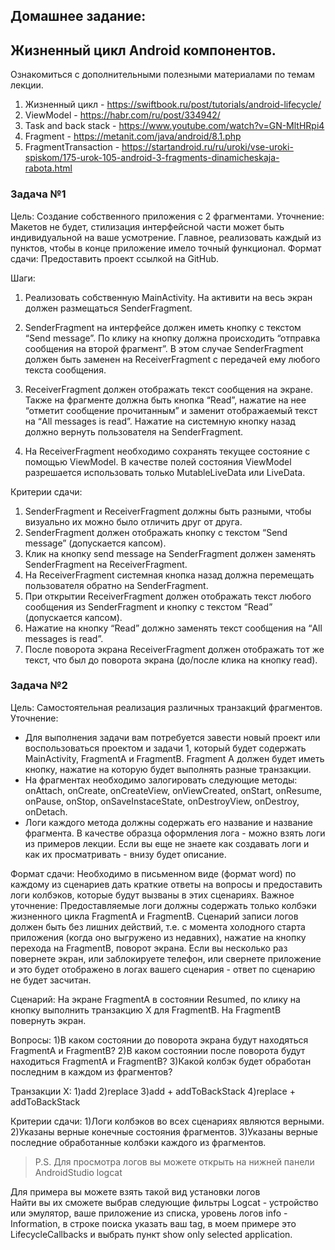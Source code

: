 ## Домашнее задание:
## Жизненный цикл Android компонентов.

Ознакомиться с дополнительными полезными материалами по темам лекции.
1)	Жизненный цикл - https://swiftbook.ru/post/tutorials/android-lifecycle/
2)	ViewModel - https://habr.com/ru/post/334942/
3)	Task and back stack - https://www.youtube.com/watch?v=GN-MltHRpi4
4)	Fragment - https://metanit.com/java/android/8.1.php
5)	FragmentTransaction - https://startandroid.ru/ru/uroki/vse-uroki-spiskom/175-urok-105-android-3-fragments-dinamicheskaja-rabota.html

### Задача №1
Цель:
Создание собственного приложения с 2 фрагментами.
Уточнение:
Макетов не будет, стилизация интерфейсной части может быть индивидуальной на ваше усмотрение. Главное, реализовать каждый из пунктов, чтобы в конце приложение имело точный функционал.
Формат сдачи:
Предоставить проект ссылкой на GitHub.

Шаги:
1)	Реализовать собственную MainActivity. На активити на весь экран должен размещаться SenderFragment.

2)	SenderFragment на интерфейсе должен иметь кнопку c текстом “Send message”. По клику на кнопку должна происходить “отправка сообщения на второй фрагмент”. В этом случае SenderFragment должен быть заменен на ReceiverFragment с передачей ему любого текста сообщения.

3)	ReceiverFragment должен отображать текст сообщения на экране. Также на фрагменте должна быть кнопка “Read”, нажатие на нее “отметит сообщение прочитанным” и заменит отображаемый текст на “All messages is read”. Нажатие на системную кнопку назад должно вернуть пользователя на SenderFragment.

4)	На ReceiverFragment необходимо сохранять текущее состояние с помощью ViewModel. В качестве полей состояния ViewModel разрешается использовать только MutableLiveData или LiveData.


Критерии сдачи:
1)	SenderFragment и ReceiverFragment должны быть разными, чтобы визуально их можно было отличить друг от друга.
2)	SenderFragment должен отображать кнопку с текстом “Send message” (допускается капсом).
3)	Клик на кнопку send message на SenderFragment должен заменять SenderFragment на ReceiverFragment.
4)	На ReceiverFragment системная кнопка назад должна перемещать пользователя обратно на SenderFragment.
5)	При открытии ReceiverFragment должен отображать текст любого сообщения из SenderFragment и кнопку с текстом “Read” (допускается капсом).
6)	Нажатие на кнопку “Read” должно заменять текст сообщения на “All messages is read”.
7)	После поворота экрана ReceiverFragment должен отображать тот же текст, что был до поворота экрана (до/после клика на кнопку read).


### Задача №2
Цель:	Самостоятельная реализация различных транзакций фрагментов.
Уточнение:

* Для выполнения задачи вам потребуется завести новый проект или воспользоваться проектом и задачи 1, который будет содержать MainActivity, FragmentA и FragmentB. Fragment A должен будет иметь кнопку, нажатие на которую будет выполнять разные транзакции.
* На фрагментах необходимо залогировать следующие методы: onAttach, onCreate, onCreateView, onViewCreated, onStart, onResume, onPause, onStop, onSaveInstaceState, onDestroyView, onDestroy, onDetach.
* Логи каждого метода должны содержать его название и название фрагмента. В качестве образца оформления лога - можно взять логи из примеров лекции. Если вы еще не знаете как создавать логи и как их просматривать - внизу будет описание.

Формат сдачи:
Необходимо в письменном виде (формат word) по каждому из сценариев дать краткие ответы на вопросы и предоставить логи колбэков, которые будут вызваны в этих сценариях.
Важное уточнение:
Предоставляемые логи должны содержать только колбэки жизненного цикла FragmentA и FragmentB. Сценарий записи логов должен быть без лишних действий, т.е. с момента холодного старта приложения (когда оно выгружено из недавних), нажатие на кнопку перехода на FragmentB, поворот экрана. Если вы несколько раз повернете экран, или заблокируете телефон, или свернете приложение и это будет отображено в логах вашего сценария - ответ по сценарию не будет засчитан.
	
Сценарий:
На экране FragmentA в состоянии Resumed, по клику на кнопку выполнить транзакцию X для FragmentB. На FragmentB повернуть экран.

Вопросы:
1)В каком состоянии до поворота экрана будут находяться FragmentA и FragmentB?
2)В каком состоянии после поворота будут находиться FragmentA и FragmentB?
3)Какой колбэк будет обработан последним в каждом из фрагментов?

Транзакции X:
1)add
2)replace
3)add + addToBackStack
4)replace + addToBackStack

Критерии сдачи:
1)Логи колбэков во всех сценариях являются верными.
2)Указаны верные конечные состояния фрагментов.
3)Указаны верные последние обработанные колбэки каждого из фрагментов.

> P.S.
Для просмотра логов вы можете открыть на нижней панели AndroidStudio logcat

Для примера вы можете взять такой вид установки логов  
Найти вы их сможете выбрав следующие фильтры Logcat - устройство или эмулятор, ваше приложение из списка, уровень логов info - Information, в строке поиска указать ваш tag, в моем примере это LifecycleCallbacks и выбрать пункт show only selected application.
  
